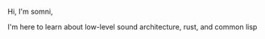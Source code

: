 Hi, I'm somni,

I'm here to learn about low-level sound architecture, rust, and common lisp

<!---
matsuyani/matsuyani is a ✨ special ✨ repository because its `README.md` (this file) appears on your GitHub profile.
You can click the Preview link to take a look at your changes.
--->
